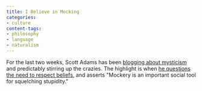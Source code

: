 ```yaml
---
title: I Believe in Mocking
categories:
- culture
content-tags:
- philosophy
- language
- naturalism
---
```


For the last two weeks, Scott Adams has been [blogging about mysticism][1] and predictably stirring up the crazies.  The highlight is when [he questions the need to respect beliefs][2], and asserts "Mockery is an important social tool for squelching stupidity."

   [1]: http://dilbertblog.typepad.com/the_dilbert_blog/2006/04/
   [2]: http://dilbertblog.typepad.com/the_dilbert_blog/2006/04/respecting_the_.html
